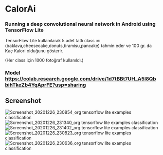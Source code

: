  # CalorAi
 ###  Running a deep convolutional neural network in Android using TensorFlow Lite
  
  TensorFlow Lite kullanılarak 5 adet tatlı class ını (baklava,cheesecake,donuts,tiramisu,pancake)
  tahmin eder ve 100 gr. da Kaç Kalori olduğunu gösterir.
  
  (Her class için 1000 fotoğraf kullanıldı.)
  
  ### Model https://colab.research.google.com/drive/1d7tBBt7UH_A5l8QbbihTkeZb4YqAprFE?usp=sharing
  ## Screenshot

![Screenshot_20201226_230854_org tensorflow lite examples classification](https://user-images.githubusercontent.com/37152719/103158995-16bca500-47d5-11eb-924a-566c588624e2.jpg)
![Screenshot_20201226_231340_org tensorflow lite examples classification](https://user-images.githubusercontent.com/37152719/103158996-17edd200-47d5-11eb-8ca2-1e899272d17a.jpg)
![Screenshot_20201226_231402_org tensorflow lite examples classification](https://user-images.githubusercontent.com/37152719/103158997-17edd200-47d5-11eb-8a94-4965b77a029d.jpg)
![Screenshot_20201226_230823_org tensorflow lite examples classification](https://user-images.githubusercontent.com/37152719/103158998-18866880-47d5-11eb-82be-a8761964e89b.jpg)
![Screenshot_20201226_230636_org tensorflow lite examples classification](https://user-images.githubusercontent.com/37152719/103158999-18866880-47d5-11eb-9ca7-584e5e567807.jpg)
